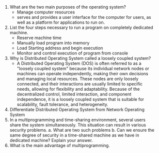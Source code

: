 
1. What are the two main purposes of the operating system?
	- Manage computer resources
	- serves and provides a user interface for the computer for users, as well as a platform for applications to run on. 
2. List the four steps necessary to run a program on completely dedicated machine.
	- Reserve machine time
	- Manually load program into memory
	- Load Starting address and begin execution
	- Monitor and control execution of program from console
3. Why is Distributed Operating System called a loosely coupled system?
   - A Distributed Operating System (DOS) is often referred to as a "loosely coupled system" because its individual network nodes or machines can operate independently, making their own decisions and managing local resources. These nodes are only loosely connected, and their interactions are usually limited to specific needs, allowing for flexibility and adaptability. Because of the decentralized control, limited interaction, and component independence, it is a loosely coupled system that is suitable for scalability, fault tolerance, and heterogeneity.
4. Differentiate Distributed  Operating System from Network Operating System
5. In a multiprogramming and time-sharing environment, several users share the system simultaneously. This situation can result in various security problems.
		a. What are two such problems
		b. Can we ensure the same degree of security in a time-shared machine as we have in dedicated machine? Explain your answer. 
6. What is the main advantage of multiprogramming. 